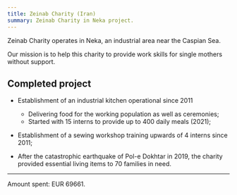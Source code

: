 ```yaml
---
title: Zeinab Charity (Iran)
summary: Zeinab Charity in Neka project.
---
```


Zeinab Charity operates in Neka, an industrial area near the Caspian Sea.

Our mission is to help this charity to provide work skills for single mothers without support.

## Completed project

- Establishment of an industrial kitchen operational since 2011

    * Delivering food for the working population as well as ceremonies;
    * Started with 15 interns to provide up to 400 daily meals (2021);

- Establishment of a sewing workshop training upwards of 4 interns since 2011;
- After the catastrophic earthquake of Pol-e Dokhtar in 2019, the charity provided essential living items to 70 families in need.

---

Amount spent: EUR 69661.

